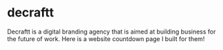 # decraftt
Decraftt is a digital branding agency that is aimed at building business for the future of work. Here is a website countdown page I built for them!
